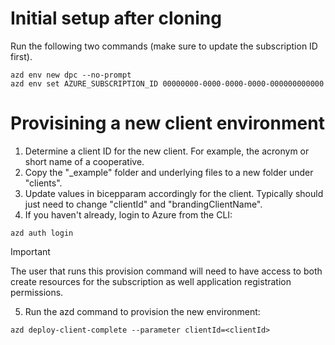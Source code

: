 # Initial setup after cloning

Run the following two commands (make sure to update the subscription ID first).

```pwsh
azd env new dpc --no-prompt
azd env set AZURE_SUBSCRIPTION_ID 00000000-0000-0000-0000-000000000000

```

# Provisining a new client environment

1. Determine a client ID for the new client. For example, the acronym or short name of a cooperative.
2. Copy the "_example" folder and underlying files to a new folder under "clients".
3. Update values in bicepparam accordingly for the client. Typically should just need to change "clientId" and "brandingClientName".
4. If you haven't already, login to Azure from the CLI:

```pwsh
azd auth login
```

> [!IMPORTANT]
> The user that runs this provision command will need to have access to both create resources for the subscription as well application registration permissions.


5. Run the azd command to provision the new environment:

```pwsh
azd deploy-client-complete --parameter clientId=<clientId>
```

